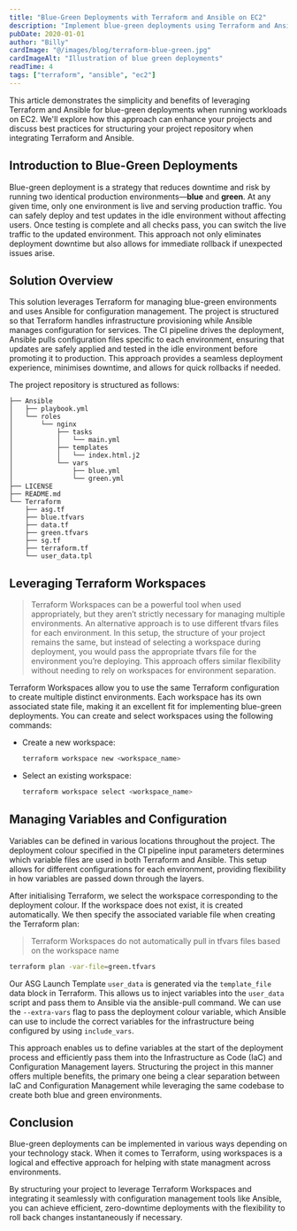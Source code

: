 ```yaml
---
title: "Blue-Green Deployments with Terraform and Ansible on EC2"
description: "Implement blue-green deployments using Terraform and Ansible on EC2 workloads"
pubDate: 2020-01-01
author: "Billy"
cardImage: "@/images/blog/terraform-blue-green.jpg"
cardImageAlt: "Illustration of blue green deployments"
readTime: 4
tags: ["terraform", "ansible", "ec2"]
---
```


This article demonstrates the simplicity and benefits of leveraging Terraform and Ansible for blue-green deployments when running workloads on EC2. We'll explore how this approach can enhance your projects and discuss best practices for structuring your project repository when integrating Terraform and Ansible.

## Introduction to Blue-Green Deployments

Blue-green deployment is a strategy that reduces downtime and risk by running two identical production environments—**blue** and **green**. At any given time, only one environment is live and serving production traffic. You can safely deploy and test updates in the idle environment without affecting users. Once testing is complete and all checks pass, you can switch the live traffic to the updated environment. This approach not only eliminates deployment downtime but also allows for immediate rollback if unexpected issues arise.

## Solution Overview

This solution leverages Terraform for managing blue-green environments and uses Ansible for configuration management. The project is structured so that Terraform handles infrastructure provisioning while Ansible manages configuration for services. The CI pipeline drives the deployment, Ansible pulls configuration files specific to each environment, ensuring that updates are safely applied and tested in the idle environment before promoting it to production. This approach provides a seamless deployment experience, minimises downtime, and allows for quick rollbacks if needed.

The project repository is structured as follows:

```
├── Ansible
│   ├── playbook.yml
│   └── roles
│       └── nginx
│           ├── tasks
│           │   └── main.yml
│           ├── templates
│           │   └── index.html.j2
│           └── vars
│               ├── blue.yml
│               └── green.yml
├── LICENSE
├── README.md
└── Terraform
    ├── asg.tf
    ├── blue.tfvars
    ├── data.tf
    ├── green.tfvars
    ├── sg.tf
    ├── terraform.tf
    └── user_data.tpl
```

## Leveraging Terraform Workspaces

> Terraform Workspaces can be a powerful tool when used appropriately, but they aren’t strictly necessary for managing multiple environments. An alternative approach is to use different tfvars files for each environment. In this setup, the structure of your project remains the same, but instead of selecting a workspace during deployment, you would pass the appropriate tfvars file for the environment you’re deploying. This approach offers similar flexibility without needing to rely on workspaces for environment separation.

Terraform Workspaces allow you to use the same Terraform configuration to create multiple distinct environments. Each workspace has its own associated state file, making it an excellent fit for implementing blue-green deployments. You can create and select workspaces using the following commands:

- Create a new workspace:

  ```bash
  terraform workspace new <workspace_name>
  ```

- Select an existing workspace:

  ```bash
  terraform workspace select <workspace_name>
  ```

## Managing Variables and Configuration

Variables can be defined in various locations throughout the project. The deployment colour specified in the CI pipeline input parameters determines which variable files are used in both Terraform and Ansible. This setup allows for different configurations for each environment, providing flexibility in how variables are passed down through the layers.

After initialising Terraform, we select the workspace corresponding to the deployment colour. If the workspace does not exist, it is created automatically. We then specify the associated variable file when creating the Terraform plan:

> Terraform Workspaces do not automatically pull in tfvars files based on the workspace name

```bash
terraform plan -var-file=green.tfvars
```

Our ASG Launch Template `user_data` is generated via the `template_file` data block in Terraform. This allows us to inject variables into the `user_data` script and pass them to Ansible via the ansible-pull command. We can use the `--extra-vars` flag to pass the deployment colour variable, which Ansible can use to include the correct variables for the infrastructure being configured by using `include_vars`.

This approach enables us to define variables at the start of the deployment process and efficiently pass them into the Infrastructure as Code (IaC) and Configuration Management layers. Structuring the project in this manner offers multiple benefits, the primary one being a clear separation between IaC and Configuration Management while leveraging the same codebase to create both blue and green environments.

## Conclusion

Blue-green deployments can be implemented in various ways depending on your technology stack. When it comes to Terraform, using workspaces is a logical and effective approach for helping with state managment across environments.

By structuring your project to leverage Terraform Workspaces and integrating it seamlessly with configuration management tools like Ansible, you can achieve efficient, zero-downtime deployments with the flexibility to roll back changes instantaneously if necessary.

